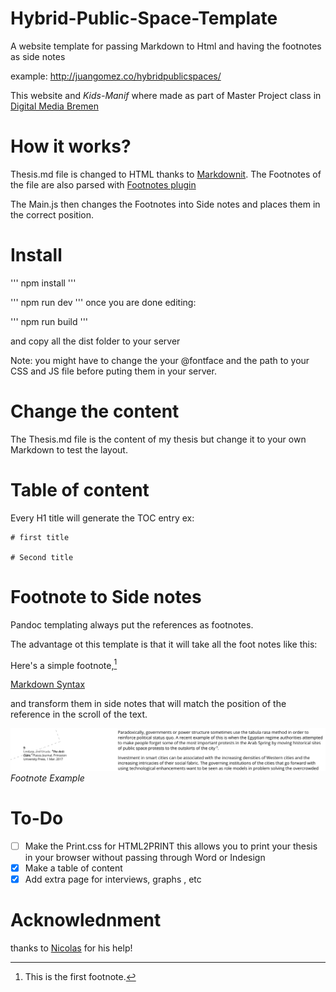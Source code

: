 # Hybrid-Public-Space-Template
A website template for passing Markdown to Html and having the footnotes as  side notes

example: http://juangomez.co/hybridpublicspaces/

This website and *Kids-Manif* where made as part of Master Project class in [Digital Media Bremen](http://digitalmedia-bremen.de/)

# How it works?

Thesis.md file is changed to HTML thanks to [Markdownit](https://github.com/markdown-it/markdown-it#usage-examples).
The Footnotes of the file are also parsed with [Footnotes plugin](https://github.com/markdown-it/markdown-it-footnote)

The Main.js then changes the Footnotes into Side notes and places them in the correct position.

# Install

'''
npm install
'''

'''
npm run dev
'''
once you are done editing:

'''
npm run build
'''

and copy all the dist folder to your server

Note: you might have to change the your @fontface and the path to your CSS  and JS file before puting them in your server.

# Change the content

The Thesis.md file is the content of my thesis but change it to your own Markdown to test the layout.

# Table of content

Every H1 title will generate the TOC entry
ex:
```
# first title

# Second title
```

# Footnote to Side notes

Pandoc templating always put the references as footnotes.

The advantage ot this template is that it will take all the foot notes like this:


Here's a simple footnote,[^1]

[^1]: This is the first footnote.

[Markdown Syntax](https://www.markdownguide.org/extended-syntax/)


and transform them in side notes that will match the position of the reference in the scroll of the text.

![image_caption](dist/images/Footnote_example.png)
*Footnote Example*
# To-Do

- [ ] Make the Print.css for HTML2PRINT this allows you to print your thesis in your browser without passing through Word or Indesign
- [x] Make a table of content
- [x] Add extra page for interviews, graphs , etc

# Acknowlednment

thanks to [Nicolas](https://github.com/azertypow) for his help!
